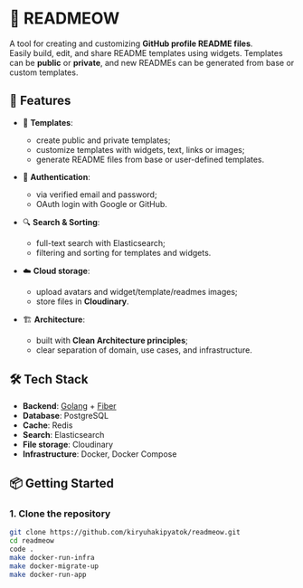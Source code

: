 # 📝 READMEOW

A tool for creating and customizing **GitHub profile README files**.  
Easily build, edit, and share README templates using widgets. Templates can be **public** or **private**, and new READMEs can be generated from base or custom templates.  

## 🚀 Features

- 📂 **Templates**:
  - create public and private templates;
  - customize templates with widgets, text, links or images;
  - generate README files from base or user-defined templates.

- 🔑 **Authentication**:
  - via verified email and password;
  - OAuth login with Google or GitHub.

- 🔍 **Search & Sorting**:
  - full-text search with Elasticsearch;
  - filtering and sorting for templates and widgets.

- ☁️ **Cloud storage**:
  - upload avatars and widget/template/readmes images;
  - store files in **Cloudinary**.

- 🏗️ **Architecture**:
  - built with **Clean Architecture principles**;
  - clear separation of domain, use cases, and infrastructure.

## 🛠️ Tech Stack

- **Backend**: [Golang](https://go.dev/) + [Fiber](https://gofiber.io/)  
- **Database**: PostgreSQL  
- **Cache**: Redis  
- **Search**: Elasticsearch  
- **File storage**: Cloudinary  
- **Infrastructure**: Docker, Docker Compose  

## 📦 Getting Started

### 1. Clone the repository
```bash
git clone https://github.com/kiryuhakipyatok/readmeow.git
cd readmeow
code .
make docker-run-infra
make docker-migrate-up
make docker-run-app